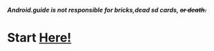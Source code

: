 
**_Android.guide is not responsible for bricks,dead sd cards, ~~or death.~~_**


# Start <a href="https://github.com/AndroidRootGuide/Site/tree/master/Devices">Here!</a>
